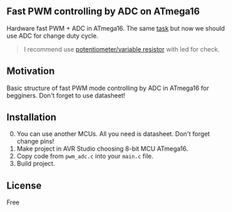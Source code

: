 ## Fast PWM controlling by ADC on ATmega16 

Hardware fast PWM + ADC in ATmega16. The same [task](https://github.com/rcv911/Fast-PWM-AVR) but now we should use ADC for change duty cycle.
  
>I recommend use [potentiometer/variable resistor](http://www.resistorguide.com/potentiometer/) with led for check.


## Motivation

Basic structure of fast PWM mode controlling by ADC in ATmega16 for begginers. Don't forget to use datasheet!

## Installation

0. You can use another MCUs. All you need is datasheet. Don't forget change pins!  
1. Make project in AVR Studio choosing 8-bit MCU ATmega16.  
2. Copy code from `pwm_adc.c` into your `main.c` file.
3. Build project.

## License

Free